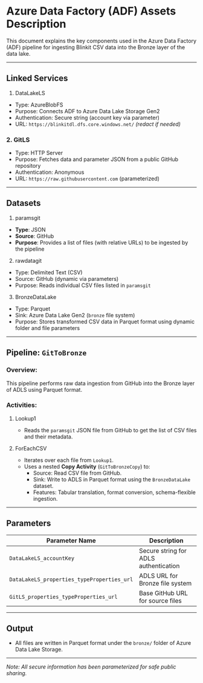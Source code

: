 # Azure Data Factory (ADF) Assets Description

This document explains the key components used in the Azure Data Factory (ADF) pipeline for ingesting Blinkit CSV data into the Bronze layer of the data lake.

---

## Linked Services

1. DataLakeLS
- Type: AzureBlobFS
- Purpose: Connects ADF to Azure Data Lake Storage Gen2
- Authentication: Secure string (account key via parameter)
- URL: `https://blinkitdl.dfs.core.windows.net/` *(redact if needed)*

### 2. GitLS
- Type: HTTP Server
- Purpose: Fetches data and parameter JSON from a public GitHub repository
- Authentication: Anonymous
- URL: `https://raw.githubusercontent.com` (parameterized)

---

## Datasets

1. paramsgit
- **Type**: JSON
- **Source**: GitHub
- **Purpose**: Provides a list of files (with relative URLs) to be ingested by the pipeline

2. rawdatagit
- Type: Delimited Text (CSV)
- Source: GitHub (dynamic via parameters)
- Purpose: Reads individual CSV files listed in `paramsgit`

3. BronzeDataLake
- Type: Parquet
- Sink: Azure Data Lake Gen2 (`bronze` file system)
- Purpose: Stores transformed CSV data in Parquet format using dynamic folder and file parameters

---

## Pipeline: `GitToBronze`

### Overview:
This pipeline performs raw data ingestion from GitHub into the Bronze layer of ADLS using Parquet format.

### Activities:
1. Lookup1
   - Reads the `paramsgit` JSON file from GitHub to get the list of CSV files and their metadata.

2. ForEachCSV
   - Iterates over each file from `Lookup1`.
   - Uses a nested **Copy Activity** (`GitToBronzeCopy`) to:
     - Source: Read CSV file from GitHub.
     - Sink: Write to ADLS in Parquet format using the `BronzeDataLake` dataset.
     - Features: Tabular translation, format conversion, schema-flexible ingestion.

---

## Parameters

| Parameter Name                             | Description                             |
|--------------------------------------------|-----------------------------------------|
| `DataLakeLS_accountKey`                    | Secure string for ADLS authentication   |
| `DataLakeLS_properties_typeProperties_url` | ADLS URL for Bronze file system         |
| `GitLS_properties_typeProperties_url`      | Base GitHub URL for source files        |

---

## Output
- All files are written in Parquet format under the `bronze/` folder of Azure Data Lake Storage.

---

*Note: All secure information has been parameterized for safe public sharing.*
